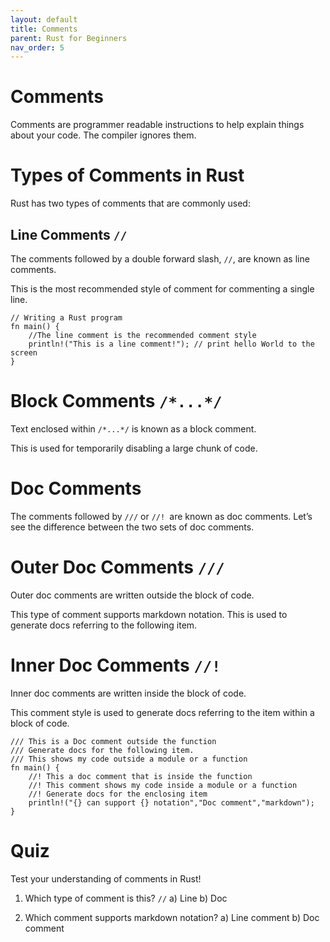 ```yaml
---
layout: default
title: Comments
parent: Rust for Beginners
nav_order: 5
---
```


# Comments

Comments are programmer readable instructions to help explain things about your code. The compiler ignores them.

# Types of Comments in Rust 

Rust has two types of comments that are commonly used:

## Line Comments `// `

The comments followed by a double forward slash, `//`, are known as line comments.

This is the most recommended style of comment for commenting a single line.

```
// Writing a Rust program
fn main() {
    //The line comment is the recommended comment style
    println!("This is a line comment!"); // print hello World to the screen
}

```
# Block Comments `/*...*/` 

Text enclosed within `/*...*/` is known as a block comment.

This is used for temporarily disabling a large chunk of code.


# Doc Comments 

The comments followed by `///` or `//! `are known as doc comments. Let’s see the difference between the two sets of doc comments.

# Outer Doc Comments `/// `

Outer doc comments are written outside the block of code.

This type of comment supports markdown notation. This is used to generate docs referring to the following item.

# Inner Doc Comments `//! `

Inner doc comments are written inside the block of code.

This comment style is used to generate docs referring to the item within a block of code.

```
/// This is a Doc comment outside the function
/// Generate docs for the following item.
/// This shows my code outside a module or a function
fn main() {
    //! This a doc comment that is inside the function   
    //! This comment shows my code inside a module or a function  
    //! Generate docs for the enclosing item
    println!("{} can support {} notation","Doc comment","markdown");
}

```

# Quiz 

Test your understanding of comments in Rust!

1. Which type of comment is this? `//`
  a) Line
  b) Doc

2. Which comment supports markdown notation?
  a) Line comment
  b) Doc comment
  
  




